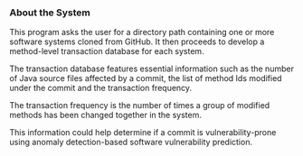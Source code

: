### About the System

This program asks the user for a directory path containing one or more software systems cloned from GitHub. It then proceeds to develop a method-level transaction database for each system.

The transaction database features essential information such as the number of Java source files affected by a commit, the list of method Ids modified under the commit and the transaction frequency.

The transaction frequency is the number of times a group of modified methods has been changed together in the system.

This information could help determine if a commit is vulnerability-prone using anomaly detection-based software vulnerability prediction.
